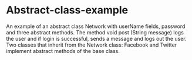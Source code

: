 # Abstract-class-example
An example of an abstract class Network with userName fields, password and three abstract methods. The method void post (String message) logs the user and if login is successful, sends a message and logs out the user. Two classes that inherit from the Network class: Facebook and Twitter implement abstract methods of the base class.
